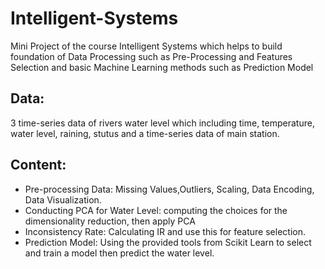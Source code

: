 # Intelligent-Systems
Mini Project of the course Intelligent Systems which helps to build foundation of Data Processing such as Pre-Processing and Features Selection and basic Machine Learning methods such as Prediction Model
## Data:
3 time-series data of rivers water level which including time, temperature, water level, raining, stutus and a time-series data of main station.
## Content:
  - Pre-processing Data: Missing Values,Outliers, Scaling, Data Encoding, Data Visualization.
  - Conducting PCA for Water Level: computing the choices for the dimensionality reduction, then apply PCA
  - Inconsistency Rate: Calculating IR and use this for feature selection.
  - Prediction Model: Using the provided tools from Scikit Learn to select and train a model then predict the water level. 
